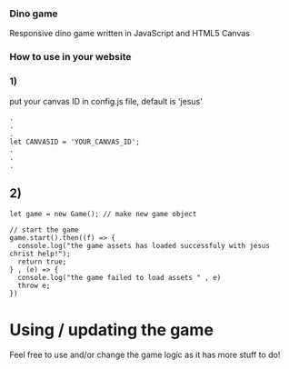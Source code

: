 ### Dino game
Responsive dino game written in JavaScript and HTML5 Canvas

### How to use in your website

### 1)
put your canvas ID in config.js file, default is 'jesus'

```
.
.
.
let CANVASID = 'YOUR_CANVAS_ID';
.
.
.
```

## 2)
```
let game = new Game(); // make new game object

// start the game
game.start().then((f) => {
  console.log("the game assets has loaded successfuly with jesus christ help!");
  return true;
} , (e) => {
  console.log("the game failed to load assets " , e)
  throw e;
})
```

# Using / updating the game
Feel free to use and/or change the game logic as it has more stuff to do! 
